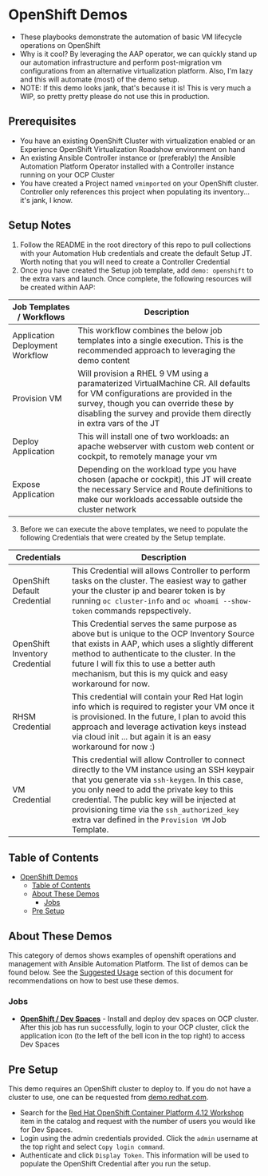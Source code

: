 # OpenShift Demos
- These playbooks demonstrate the automation of basic VM lifecycle operations on OpenShift
- Why is it cool? By leveraging the AAP operator, we can quickly stand up our automation infrastructure and perform post-migration vm configurations from an alternative virtualization platform. Also, I'm lazy and this will automate (most) of the demo setup.
- NOTE: If this demo looks jank, that's because it is! This is very much a WIP, so pretty pretty please do not use this in production.

## Prerequisites
- You have an existing OpenShift Cluster with virtualization enabled or an Experience OpenShift Virtualization Roadshow environment on hand
- An existing Ansible Controller instance or (preferably) the Ansible Automation Platform Operator installed with a Controller instance running on your OCP Cluster
- You have created a Project named ```vmimported``` on your OpenShift cluster. Controller only references this project when populating its inventory... it's jank, I know.

## Setup Notes
  1. Follow the README in the root directory of this repo to pull collections with your Automation Hub credentials and create the default Setup JT. Worth noting that you will need to create a Controller Credential 
  2. Once you have created the Setup job template, add ```demo: openshift``` to the extra vars and launch. Once complete, the following resources will be created within AAP:

| Job Templates / Workflows | Description
|-----------|-------------|
| Application Deployment Workflow | This workflow combines the below job templates into a single execution. This is the recommended approach to leveraging the demo content |
| Provision VM | Will provision a RHEL 9 VM using a paramaterized VirtualMachine CR. All defaults for VM configurations are provided in the survey, though you can override these by disabling the survey and provide them directly in extra vars of the JT |
| Deploy Application | This will install one of two workloads: an apache webserver with custom web content or cockpit, to remotely manage your vm |
| Expose Application | Depending on the workload type you have chosen (apache or cockpit), this JT will create the necessary Service and Route definitions to make our workloads accessable outside the cluster network |

  3. Before we can execute the above templates, we need to populate the following Credentials that were created by the Setup template. 

| Credentials | Description
|-----------|-------------|
| OpenShift Default Credential | This Credential will allows Controller to perform tasks on the cluster. The easiest way to gather your the cluster ip and bearer token is by running ```oc cluster-info``` and ```oc whoami --show-token``` commands repspectively. |
| OpenShift Inventory Credential | This Credential serves the same purpose as above but is unique to the OCP Inventory Source that exists in AAP, which uses a slightly different method to authenticate to the cluster. In the future I will fix this to use a better auth mechanism, but this is my quick and easy workaround for now. |
| RHSM Credential | This credential will contain your Red Hat login info which is required to register your VM once it is provisioned. In the future, I plan to avoid this approach and leverage activation keys instead via cloud init ... but again it is an easy workaround for now :) |
| VM Credential | This credential will allow Controller to connect directly to the VM instance using an SSH keypair that you generate via ```ssh-keygen```. In this case, you only need to add the private key to this credential. The public key will be injected at provisioning time via the ```ssh_authorized_key``` extra var defined in the ```Provision VM``` Job Template.

## Table of Contents
- [OpenShift Demos](#openshift-demos)
  - [Table of Contents](#table-of-contents)
  - [About These Demos](#about-these-demos)
    - [Jobs](#jobs)
  - [Pre Setup](#pre-setup)

## About These Demos
This category of demos shows examples of openshift operations and management with Ansible Automation Platform. The list of demos can be found below. See the [Suggested Usage](#suggested-usage) section of this document for recommendations on how to best use these demos.

### Jobs
- [**OpenShift / Dev Spaces**](devspaces.yml) - Install and deploy dev spaces on OCP cluster. After this job has run successfully, login to your OCP cluster, click the application icon (to the left of the bell icon in the top right) to access Dev Spaces

## Pre Setup
This demo requires an OpenShift cluster to deploy to. If you do not have a cluster to use, one can be requested from [demo.redhat.com](https://demo.redhat.com).
- Search for the [Red Hat OpenShift Container Platform 4.12 Workshop](https://demo.redhat.com/catalog?item=babylon-catalog-prod/sandboxes-gpte.ocp412-wksp.prod&utm_source=webapp&utm_medium=share-link) item in the catalog and request with the number of users you would like for Dev Spaces.
- Login using the admin credentials provided. Click the `admin` username at the top right and select `Copy login command`.
- Authenticate and click `Display Token`. This information will be used to populate the OpenShift Credential after you run the setup.
